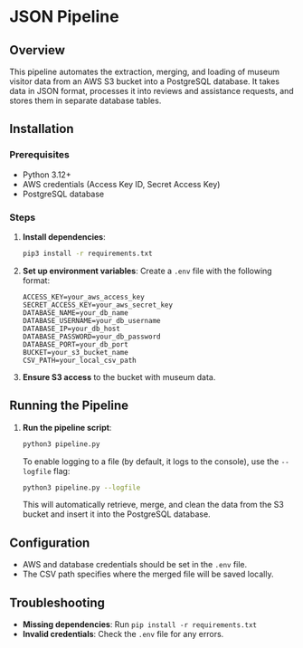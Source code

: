 # JSON Pipeline

## Overview

This pipeline automates the extraction, merging, and loading of museum visitor data from an AWS S3 bucket into a PostgreSQL database. It takes data in JSON format, processes it into reviews and assistance requests, and stores them in separate database tables.

## Installation

### Prerequisites

- Python 3.12+
- AWS credentials (Access Key ID, Secret Access Key)
- PostgreSQL database

### Steps

1. **Install dependencies**:
    ```bash
    pip3 install -r requirements.txt
    ```

2. **Set up environment variables**:
    Create a `.env` file with the following format:
    ```env
    ACCESS_KEY=your_aws_access_key
    SECRET_ACCESS_KEY=your_aws_secret_key
    DATABASE_NAME=your_db_name
    DATABASE_USERNAME=your_db_username
    DATABASE_IP=your_db_host
    DATABASE_PASSWORD=your_db_password
    DATABASE_PORT=your_db_port
    BUCKET=your_s3_bucket_name
    CSV_PATH=your_local_csv_path
    ```

3. **Ensure S3 access** to the bucket with museum data.

## Running the Pipeline

1. **Run the pipeline script**:
    ```bash
    python3 pipeline.py
    ```
    To enable logging to a file (by default, it logs to the console), use the `--logfile` flag:
    ```bash
    python3 pipeline.py --logfile
    ```
    This will automatically retrieve, merge, and clean the data from the S3 bucket and insert it into the PostgreSQL database.

## Configuration

- AWS and database credentials should be set in the `.env` file.
- The CSV path specifies where the merged file will be saved locally.

## Troubleshooting

- **Missing dependencies**: Run `pip install -r requirements.txt`
- **Invalid credentials**: Check the `.env` file for any errors.


